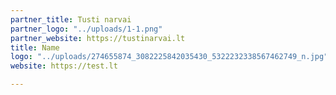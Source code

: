```yaml
---
partner_title: Tusti narvai
partner_logo: "../uploads/1-1.png"
partner_website: https://tustinarvai.lt
title: Name
logo: "../uploads/274655874_3082225842035430_5322232338567462749_n.jpg"
website: https://test.lt

---
```


